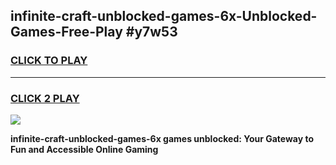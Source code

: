 
## infinite-craft-unblocked-games-6x-Unblocked-Games-Free-Play #y7w53
<h3>
<a href="https://us.freeplayer.one?title=infinite-craft-unblocked-games-6x&ref=9M">CLICK TO PLAY</a></h3>
<hr>

<h3>
<a href="https://us.freeplayer.one?title=infinite-craft-unblocked-games-6x&ref=9M">CLICK 2 PLAY</a>
  
</h3>

<a href="https://us.freeplayer.one?title=infinite-craft-unblocked-games-6x&ref=9M"><img src="https://clearcache.store/games.png"></a>


**infinite-craft-unblocked-games-6x games unblocked: Your Gateway to Fun and Accessible Online Gaming**
